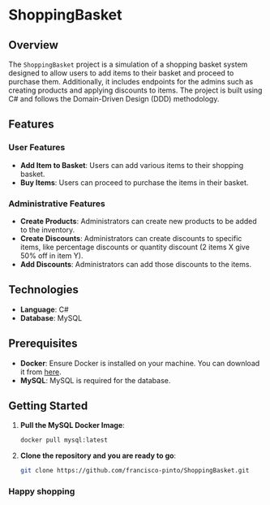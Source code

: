 # ShoppingBasket

## Overview
The `ShoppingBasket` project is a simulation of a shopping basket system designed to allow users to add items to their basket and proceed to purchase them. Additionally, it includes endpoints for the admins such as creating products and applying discounts to items. The project is built using C# and follows the Domain-Driven Design (DDD) methodology.

## Features
### User Features
- **Add Item to Basket**: Users can add various items to their shopping basket.
- **Buy Items**: Users can proceed to purchase the items in their basket.

### Administrative Features
- **Create Products**: Administrators can create new products to be added to the inventory.
- **Create Discounts**: Administrators can create discounts to specific items, like percentage discounts or quantity discount (2 items X give 50% off in item Y).
- **Add Discounts**: Administrators can add those discounts to the items.

## Technologies
- **Language**: C#
- **Database**: MySQL

## Prerequisites
- **Docker**: Ensure Docker is installed on your machine. You can download it from [here](https://www.docker.com/product<s/docker-desktop).
- **MySQL**: MySQL is required for the database.

## Getting Started

1. **Pull the MySQL Docker Image**:
   ```sh
   docker pull mysql:latest

2. **Clone the repository and you are ready to go**:
    ```sh
    git clone https://github.com/francisco-pinto/ShoppingBasket.git

### Happy shopping